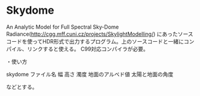 Skydome
=======

An Analytic Model for Full Spectral Sky-Dome Radiance(http://cgg.mff.cuni.cz/projects/SkylightModelling/)
にあったソースコードを使ってHDR形式で出力するプログラム。上のソースコードと一緒にコンパイル、リンクすると使える。
C99対応コンパイラが必要。

・使い方

skydome ファイル名 幅 高さ 濁度 地面のアルベド値 太陽と地面の角度

などとする。